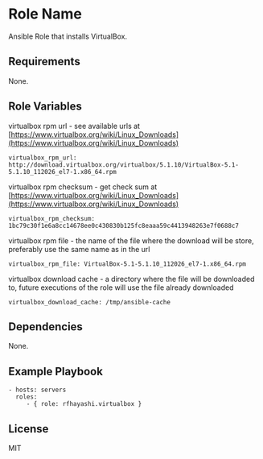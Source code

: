 Role Name
=========

Ansible Role that installs VirtualBox.

Requirements
------------

None.

Role Variables
--------------

virtualbox rpm url - see available urls at [https://www.virtualbox.org/wiki/Linux_Downloads](https://www.virtualbox.org/wiki/Linux_Downloads)

    virtualbox_rpm_url: http://download.virtualbox.org/virtualbox/5.1.10/VirtualBox-5.1-5.1.10_112026_el7-1.x86_64.rpm
    
virtualbox rpm checksum - get check sum at [https://www.virtualbox.org/wiki/Linux_Downloads](https://www.virtualbox.org/wiki/Linux_Downloads)

    virtualbox_rpm_checksum: 1bc79c30f1e6a8cc14678ee0c430830b125fc8eaaa59c4413948263e7f0688c7
   
virtualbox rpm file - the name of the file where the download will be store,
preferably use the same name as in the url

    virtualbox_rpm_file: VirtualBox-5.1-5.1.10_112026_el7-1.x86_64.rpm
    
virtualbox download cache - a directory where the file will be downloaded
to, future executions of the role will use the file already downloaded

    virtualbox_download_cache: /tmp/ansible-cache

Dependencies
------------

None.

Example Playbook
----------------

    - hosts: servers
      roles:
         - { role: rfhayashi.virtualbox }

License
-------

MIT